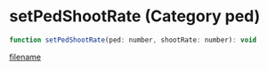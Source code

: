 # setPedShootRate (Category ped)

```js
function setPedShootRate(ped: number, shootRate: number): void
```

[filename](setPedShootRate_m.md ':include')
